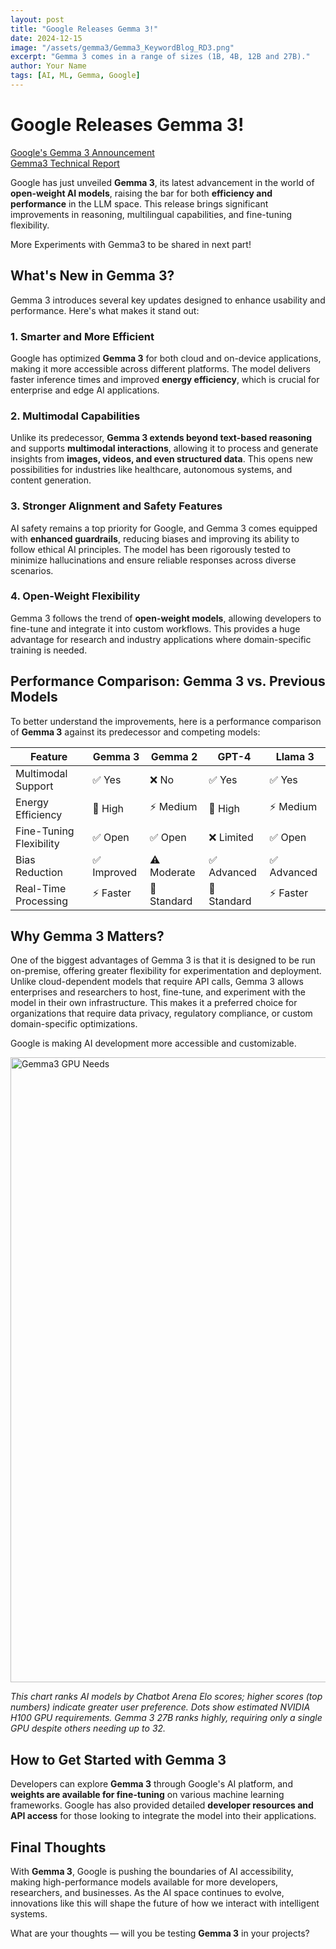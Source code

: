 ```yaml
---
layout: post
title: "Google Releases Gemma 3!"
date: 2024-12-15
image: "/assets/gemma3/Gemma3_KeywordBlog_RD3.png"
excerpt: "Gemma 3 comes in a range of sizes (1B, 4B, 12B and 27B)."
author: Your Name
tags: [AI, ML, Gemma, Google]
---
```


# Google Releases Gemma 3!

[Google's Gemma 3 Announcement](https://blog.google/technology/developers/gemma-3/) <br>
[Gemma3 Technical Report](https://storage.googleapis.com/deepmind-media/gemma/Gemma3Report.pdf)

Google has just unveiled **Gemma 3**, its latest advancement in the world of **open-weight AI models**, raising the bar for both **efficiency and performance** in the LLM space. This release brings significant improvements in reasoning, multilingual capabilities, and fine-tuning flexibility.

More Experiments with Gemma3 to be shared in next part!

## What's New in Gemma 3?

Gemma 3 introduces several key updates designed to enhance usability and performance. Here's what makes it stand out:

### 1. Smarter and More Efficient

Google has optimized **Gemma 3** for both cloud and on-device applications, making it more accessible across different platforms. The model delivers faster inference times and improved **energy efficiency**, which is crucial for enterprise and edge AI applications.

### 2. Multimodal Capabilities

Unlike its predecessor, **Gemma 3 extends beyond text-based reasoning** and supports **multimodal interactions**, allowing it to process and generate insights from **images, videos, and even structured data**. This opens new possibilities for industries like healthcare, autonomous systems, and content generation.

### 3. Stronger Alignment and Safety Features

AI safety remains a top priority for Google, and Gemma 3 comes equipped with **enhanced guardrails**, reducing biases and improving its ability to follow ethical AI principles. The model has been rigorously tested to minimize hallucinations and ensure reliable responses across diverse scenarios.

### 4. Open-Weight Flexibility

Gemma 3 follows the trend of **open-weight models**, allowing developers to fine-tune and integrate it into custom workflows. This provides a huge advantage for research and industry applications where domain-specific training is needed.

## Performance Comparison: Gemma 3 vs. Previous Models

To better understand the improvements, here is a performance comparison of **Gemma 3** against its predecessor and competing models:

| Feature                | Gemma 3 | Gemma 2 | GPT-4 | Llama 3 |
|------------------------|---------|---------|-------|---------|
| Multimodal Support    | ✅ Yes | ❌ No  | ✅ Yes | ✅ Yes |
| Energy Efficiency     | 🔋 High | ⚡ Medium | 🔋 High | ⚡ Medium |
| Fine-Tuning Flexibility | ✅ Open | ✅ Open | ❌ Limited | ✅ Open |
| Bias Reduction       | ✅ Improved | ⚠️ Moderate | ✅ Advanced | ✅ Advanced |
| Real-Time Processing | ⚡ Faster | 🚀 Standard | 🚀 Standard | ⚡ Faster |

## Why Gemma 3 Matters?

One of the biggest advantages of Gemma 3 is that it is designed to be run on-premise, offering greater flexibility for experimentation and deployment. Unlike cloud-dependent models that require API calls, Gemma 3 allows enterprises and researchers to host, fine-tune, and experiment with the model in their own infrastructure. This makes it a preferred choice for organizations that require data privacy, regulatory compliance, or custom domain-specific optimizations.

Google is making AI development more accessible and customizable.

<img src="{{ '/assets/gemma3/Gemma3_GPU.png' | relative_url }}" alt="Gemma3 GPU Needs" width="1000" style="margin-right: 50px;">
 
*This chart ranks AI models by Chatbot Arena Elo scores; higher scores (top numbers) indicate greater user preference. Dots show estimated NVIDIA H100 GPU requirements. Gemma 3 27B ranks highly, requiring only a single GPU despite others needing up to 32.*

## How to Get Started with Gemma 3

Developers can explore **Gemma 3** through Google's AI platform, and **weights are available for fine-tuning** on various machine learning frameworks. Google has also provided detailed **developer resources and API access** for those looking to integrate the model into their applications.

## Final Thoughts

With **Gemma 3**, Google is pushing the boundaries of AI accessibility, making high-performance models available for more developers, researchers, and businesses. As the AI space continues to evolve, innovations like this will shape the future of how we interact with intelligent systems.

What are your thoughts — will you be testing **Gemma 3** in your projects?